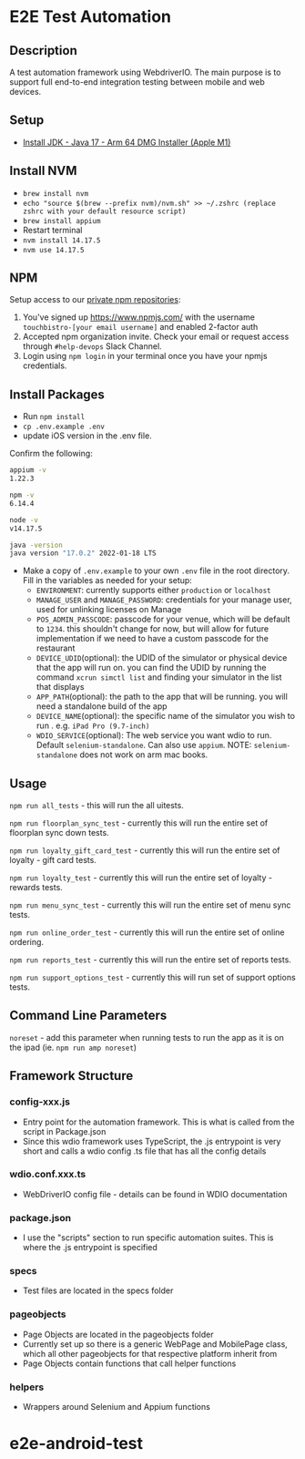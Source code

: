 # E2E Test Automation

## Description

A test automation framework using WebdriverIO. The main purpose is to support full end-to-end integration testing between mobile and web devices.

## Setup

* [Install JDK - Java 17 - Arm 64 DMG Installer (Apple M1)](https://www.oracle.com/ca-en/java/technologies/javase-downloads.html)

## Install NVM
  * `brew install nvm`
  * `echo "source $(brew --prefix nvm)/nvm.sh" >> ~/.zshrc (replace zshrc with your default resource script)`
  * `brew install appium`
  * Restart terminal
  * `nvm install 14.17.5`
  * `nvm use 14.17.5`

## NPM
Setup access to our [private npm repositories](https://www.npmjs.com/settings/touchbistro/packages):
1. You've signed up https://www.npmjs.com/ with the username `touchbistro-[your email username]` and enabled 2-factor auth
2. Accepted npm organization invite. Check your email or request access through `#help-devops` Slack Channel.
3. Login using `npm login` in your terminal once you have your npmjs credentials.

## Install Packages
* Run `npm install`
* `cp .env.example .env`
* update iOS version in the .env file.

Confirm the following:

``` bash
appium -v
1.22.3

npm -v
6.14.4

node -v
v14.17.5

java -version
java version "17.0.2" 2022-01-18 LTS
```

* Make a copy of `.env.example` to your own `.env` file in the root directory. Fill in the variables as needed for your setup:
	* `ENVIRONMENT`: currently supports either `production` or `localhost`
	* `MANAGE_USER` and `MANAGE_PASSWORD`: credentials for your manage user, used for unlinking licenses on Manage
	* `POS_ADMIN_PASSCODE`: passcode for your venue, which will be default to `1234`. this shouldn't change for now, but will allow for future implementation if we need to have a custom passcode for the restaurant
	* `DEVICE_UDID`(optional): the UDID of the simulator or physical device that the app will run on. you can find the UDID by running the command `xcrun simctl list` and finding your simulator in the list that displays
	* `APP_PATH`(optional): the path to the app that will be running. you will need a standalone build of the app
	* `DEVICE_NAME`(optional): the specific name of the simulator you wish to run . e.g. `iPad Pro (9.7-inch)`
	* `WDIO_SERVICE`(optional): The web service you want wdio to run. Default `selenium-standalone`. Can also use `appium`.  NOTE:  `selenium-standalone` does not work on arm mac books.

## Usage
`npm run all_tests` - this will run the all uitests.

`npm run floorplan_sync_test` - currently this will run the entire set of floorplan sync down tests.

`npm run loyalty_gift_card_test` - currently this will run the entire set of loyalty - gift card tests.

`npm run loyalty_test` - currently this will run the entire set of loyalty - rewards tests.

`npm run menu_sync_test` - currently this will run the entire set of menu sync tests.

`npm run online_order_test` - currently this will run the entire set of online ordering.

`npm run reports_test` - currently this will run the entire set of reports tests.

`npm run support_options_test` - currently this will run set of support options tests.

## Command Line Parameters
`noreset` - add this parameter when running tests to run the app as it is on the ipad (ie. `npm run amp noreset`)


## Framework Structure

### config-xxx.js
* Entry point for the automation framework. This is what is called from the script in Package.json
* Since this wdio framework uses TypeScript, the .js entrypoint is very short and calls a wdio config .ts file that has all the config details

### wdio.conf.xxx.ts
* WebDriverIO config file - details can be found in WDIO documentation

### package.json
* I use the "scripts" section to run specific automation suites. This is where the .js entrypoint is specified

### specs
* Test files are located in the specs folder

### pageobjects
* Page Objects are located in the pageobjects folder
* Currently set up so there is a generic WebPage and MobilePage class, which all other pageobjects for that respective platform inherit from
* Page Objects contain functions that call helper functions

### helpers
*  Wrappers around Selenium and Appium functions
# e2e-android-test
